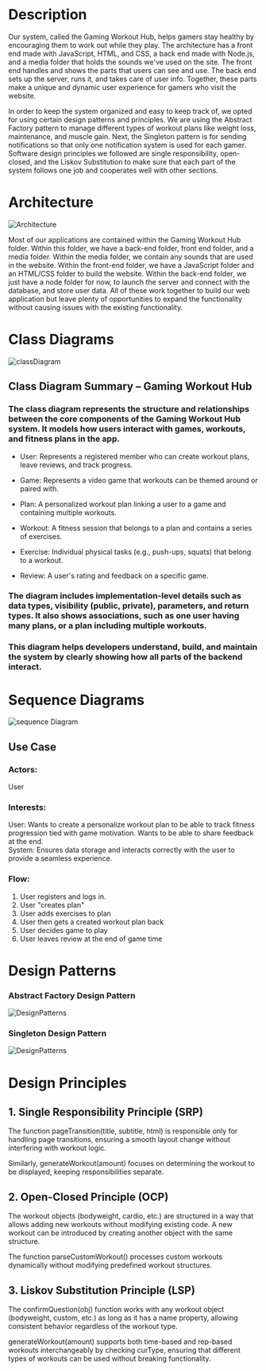 # Description
Our system, called the Gaming Workout Hub, helps gamers stay healthy by encouraging them to work out while they play. The architecture has a front end made with JavaScript, HTML, and CSS, a back end made with Node.js, and a media folder that holds the sounds we've used on the site. The front end handles and shows the parts that users can see and use. The back end sets up the server, runs it, and takes care of user info. Together, these parts make a unique and dynamic user experience for gamers who visit the website.  

In order to keep the system organized and easy to keep track of, we opted for using certain design patterns and principles. We are using the Abstract Factory pattern to manage different types of workout plans like weight loss, maintenance, and muscle gain. Next, the Singleton pattern is for sending notifications so that only one notification system is used for each gamer. Software design principles we followed are single responsibility, open-closed, and the Liskov Substitution to make sure that each part of the system follows one job and cooperates well with other sections.  

# Architecture

![Architecture](D-5-Pictures/architecture.png)

Most of our applications are contained within the Gaming Workout Hub folder. Within this folder, we have a back-end folder, front end folder, and a media folder. Within the media folder, we contain any sounds that are used in the website. Within the front-end folder, we have a JavaScript folder and an HTML/CSS folder to build the website. Within the back-end folder, we just have a node folder for now, to launch the server and connect with the database, and store user data. All of these work together to build our web application but leave plenty of opportunities to expand the functionality without causing issues with the existing functionality.

# Class Diagrams
![classDiagram](D-5-Pictures/class_diagram.png)
## Class Diagram Summary – Gaming Workout Hub
### The class diagram represents the structure and relationships between the core components of the Gaming Workout Hub system. It models how users interact with games, workouts, and fitness plans in the app.

- User: Represents a registered member who can create workout plans, leave reviews, and track progress.

- Game: Represents a video game that workouts can be themed around or paired with.

- Plan: A personalized workout plan linking a user to a game and containing multiple workouts.

- Workout: A fitness session that belongs to a plan and contains a series of exercises.

- Exercise: Individual physical tasks (e.g., push-ups, squats) that belong to a workout.

- Review: A user's rating and feedback on a specific game.

### The diagram includes implementation-level details such as data types, visibility (public, private), parameters, and return types. It also shows associations, such as one user having many plans, or a plan including multiple workouts.

### This diagram helps developers understand, build, and maintain the system by clearly showing how all parts of the backend interact.

# Sequence Diagrams
![sequence Diagram](D-5-Pictures/sequencediagram.png)  
## Use Case  
### Actors:  
User  
### Interests:  
User: Wants to create a personalize workout plan to be able to track fitness progression tied with game motivation. Wants to be able to share feedback at the end.  
System: Ensures data storage and interacts correctly with the user to provide a seamless experience.  
### Flow:  
1. User registers and logs in.
2. User "creates plan"
3. User adds exercises to plan
4. User then gets a created workout plan back
5. User decides game to play
6. User leaves review at the end of game time


# Design Patterns
### Abstract Factory Design Pattern
![DesignPatterns](D-5-Pictures/design1.png)
### Singleton Design Pattern
![DesignPatterns](D-5-Pictures/design2.png)

# Design Principles

## 1. Single Responsibility Principle (SRP)

The function pageTransition(title, subtitle, html) is responsible only for handling page transitions, ensuring a smooth layout change without interfering with workout logic.

Similarly, generateWorkout(amount) focuses on determining the workout to be displayed, keeping responsibilities separate.

## 2. Open-Closed Principle (OCP)

The workout objects (bodyweight, cardio, etc.) are structured in a way that allows adding new workouts without modifying existing code. A new workout can be introduced by creating another object with the same structure.

The function parseCustomWorkout() processes custom workouts dynamically without modifying predefined workout structures.

## 3. Liskov Substitution Principle (LSP)

The confirmQuestion(obj) function works with any workout object (bodyweight, custom, etc.) as long as it has a name property, allowing consistent behavior regardless of the workout type.

generateWorkout(amount) supports both time-based and rep-based workouts interchangeably by checking curType, ensuring that different types of workouts can be used without breaking functionality.

